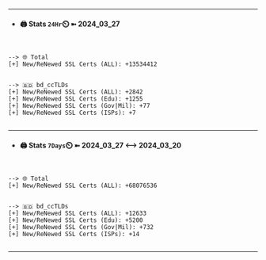 

---
- #### 🖨️ **Stats** `24Hr`⏲️ ➼ 2024_03_27
```console


--> 🌐 Total
[+] New/ReNewed SSL Certs (ALL): +13534412


--> 🇧🇩 bd_ccTLDs
[+] New/ReNewed SSL Certs (ALL): +2842
[+] New/ReNewed SSL Certs (Edu): +1255
[+] New/ReNewed SSL Certs (Gov|Mil): +77
[+] New/ReNewed SSL Certs (ISPs): +7


```

---
- #### 🖨️ **Stats** `7Days`⏲️ ➼ 2024_03_27 <--> 2024_03_20
```console


--> 🌐 Total
[+] New/ReNewed SSL Certs (ALL): +68076536


--> 🇧🇩 bd_ccTLDs
[+] New/ReNewed SSL Certs (ALL): +12633
[+] New/ReNewed SSL Certs (Edu): +5200
[+] New/ReNewed SSL Certs (Gov|Mil): +732
[+] New/ReNewed SSL Certs (ISPs): +14


```

---

